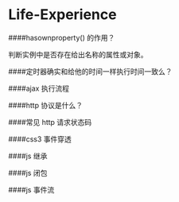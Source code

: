 # Life-Experience

####hasownproperty() 的作用？

判断实例中是否存在给出名称的属性或对象。

####定时器确实和给他的时间一样执行时间一致么？

####ajax 执行流程

####http 协议是什么？

####常见 http 请求状态码

####css3 事件穿透

####js 继承

####js 闭包

####js 事件流
